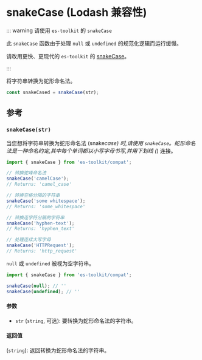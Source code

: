 # snakeCase (Lodash 兼容性)

::: warning 请使用 `es-toolkit` 的 `snakeCase`

此 `snakeCase` 函数由于处理 `null` 或 `undefined` 的规范化逻辑而运行缓慢。

请改用更快、更现代的 `es-toolkit` 的 [snakeCase](../../string/snakeCase.md)。

:::

将字符串转换为蛇形命名法。

```typescript
const snakeCased = snakeCase(str);
```

## 参考

### `snakeCase(str)`

当您想将字符串转换为蛇形命名法 (snake*case) 时,请使用 `snakeCase`。蛇形命名法是一种命名约定,其中每个单词都以小写字母书写,并用下划线 (*) 连接。

```typescript
import { snakeCase } from 'es-toolkit/compat';

// 转换驼峰命名法
snakeCase('camelCase');
// Returns: 'camel_case'

// 转换空格分隔的字符串
snakeCase('some whitespace');
// Returns: 'some_whitespace'

// 转换连字符分隔的字符串
snakeCase('hyphen-text');
// Returns: 'hyphen_text'

// 处理连续大写字母
snakeCase('HTTPRequest');
// Returns: 'http_request'
```

`null` 或 `undefined` 被视为空字符串。

```typescript
import { snakeCase } from 'es-toolkit/compat';

snakeCase(null); // ''
snakeCase(undefined); // ''
```

#### 参数

- `str` (`string`, 可选): 要转换为蛇形命名法的字符串。

#### 返回值

(`string`): 返回转换为蛇形命名法的字符串。
